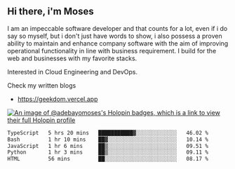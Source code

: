 ## Hi there, i'm Moses

I am an impeccable software developer and that counts for a lot, even if i do say so myself, but i don't just have words to show, i also possess a proven ability to maintain and enhance company software with the aim of improving operational functionality in line with business requirement. I build for the web and businesses with my favorite stacks.

Interested in Cloud Engineering and DevOps.

Check my written blogs
- https://geekdom.vercel.app

[![An image of @adebayomoses's Holopin badges, which is a link to view their full Holopin profile](https://holopin.me/adebayomoses)](https://holopin.io/@adebayomoses)

<!--START_SECTION:waka-->

```txt
TypeScript   5 hrs 20 mins   ███████████▓░░░░░░░░░░░░░   46.02 %
Bash         1 hr 10 mins    ██▓░░░░░░░░░░░░░░░░░░░░░░   10.14 %
JavaScript   1 hr 6 mins     ██▒░░░░░░░░░░░░░░░░░░░░░░   09.51 %
Python       1 hr 3 mins     ██▒░░░░░░░░░░░░░░░░░░░░░░   09.11 %
HTML         56 mins         ██░░░░░░░░░░░░░░░░░░░░░░░   08.17 %
```

<!--END_SECTION:waka-->
